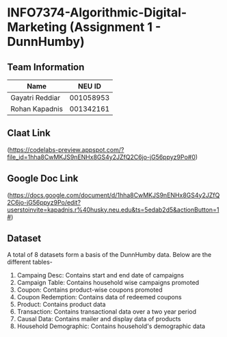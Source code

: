 # INFO7374-Algorithmic-Digital-Marketing (Assignment 1 - DunnHumby)

## Team Information
| Name        | NEU ID           | 
| ------------- |:-------------:| 
| Gayatri Reddiar      | 001058953 | 
| Rohan Kapadnis | 001342161      |   

## Claat Link
(https://codelabs-preview.appspot.com/?file_id=1hha8CwMKJS9nENHx8GS4y2JZfQ2C6jo-jG56ppyz9Po#0)

## Google Doc Link
(https://docs.google.com/document/d/1hha8CwMKJS9nENHx8GS4y2JZfQ2C6jo-jG56ppyz9Po/edit?userstoinvite=kapadnis.r%40husky.neu.edu&ts=5edab2d5&actionButton=1#)

## Dataset
A total of 8 datasets form a basis of the DunnHumby data. Below are the different tables-
1. Campaing Desc: Contains start and end date of campaigns
2. Campaign Table: Contains household wise campaigns promoted
3. Coupon: Contains product-wise coupons promoted
4. Coupon Redemption: Contains data of redeemed coupons
5. Product: Contains product data
6. Transaction: Contains transactional data over a two year period
7. Causal Data: Contains mailer and display data of products
8. Household Demographic: Contains household's demographic data

